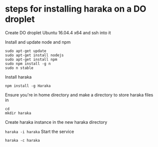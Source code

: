 # steps for installing haraka on a DO droplet

Create DO droplet Ubuntu 16.04.4 x64 and ssh into it

Install and update node and npm
```
sudo apt-get update
sudo apt-get install nodejs
sudo apt-get install npm
sudo npm install -g n
sudo n stable
```
Install haraka

`npm install -g Haraka`

Ensure you're in home directory and make a directory to store haraka files in
```
cd
mkdir haraka
```
Create haraka instance in the new haraka directory

`haraka -i haraka` 
Start the service 

`haraka -c haraka`
